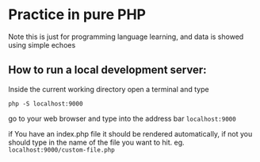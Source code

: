 # Practice in pure PHP
Note this is just for programming language learning, and data is showed using simple echoes
## How to run a local development server:
Inside the current working directory open a terminal and type

`php -S localhost:9000`

go to your web browser and type into the address bar `localhost:9000`

if You have an index.php file it should be rendered automatically, if  not you
should type in the name of the file you want to hit.
eg. `localhost:9000/custom-file.php`
